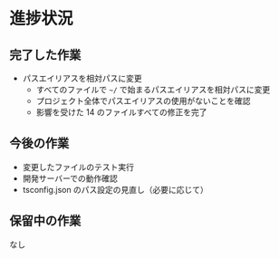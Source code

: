 # 進捗状況

## 完了した作業

- パスエイリアスを相対パスに変更
  - すべてのファイルで `~/` で始まるパスエイリアスを相対パスに変更
  - プロジェクト全体でパスエイリアスの使用がないことを確認
  - 影響を受けた 14 のファイルすべての修正を完了

## 今後の作業

- 変更したファイルのテスト実行
- 開発サーバーでの動作確認
- tsconfig.json のパス設定の見直し（必要に応じて）

## 保留中の作業

なし
